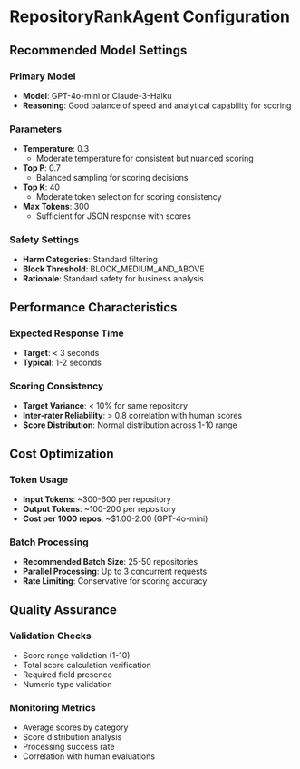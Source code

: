 # RepositoryRankAgent Configuration

## Recommended Model Settings

### Primary Model
- **Model**: GPT-4o-mini or Claude-3-Haiku
- **Reasoning**: Good balance of speed and analytical capability for scoring

### Parameters
- **Temperature**: 0.3
  - Moderate temperature for consistent but nuanced scoring
- **Top P**: 0.7
  - Balanced sampling for scoring decisions
- **Top K**: 40
  - Moderate token selection for scoring consistency
- **Max Tokens**: 300
  - Sufficient for JSON response with scores

### Safety Settings
- **Harm Categories**: Standard filtering
- **Block Threshold**: BLOCK_MEDIUM_AND_ABOVE
- **Rationale**: Standard safety for business analysis

## Performance Characteristics

### Expected Response Time
- **Target**: < 3 seconds
- **Typical**: 1-2 seconds

### Scoring Consistency
- **Target Variance**: < 10% for same repository
- **Inter-rater Reliability**: > 0.8 correlation with human scores
- **Score Distribution**: Normal distribution across 1-10 range

## Cost Optimization

### Token Usage
- **Input Tokens**: ~300-600 per repository
- **Output Tokens**: ~100-200 per repository
- **Cost per 1000 repos**: ~$1.00-2.00 (GPT-4o-mini)

### Batch Processing
- **Recommended Batch Size**: 25-50 repositories
- **Parallel Processing**: Up to 3 concurrent requests
- **Rate Limiting**: Conservative for scoring accuracy

## Quality Assurance

### Validation Checks
- Score range validation (1-10)
- Total score calculation verification
- Required field presence
- Numeric type validation

### Monitoring Metrics
- Average scores by category
- Score distribution analysis
- Processing success rate
- Correlation with human evaluations